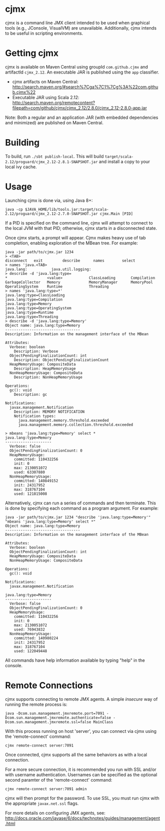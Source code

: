 cjmx
====

cjmx is a command line JMX client intended to be used when graphical tools (e.g., JConsole, VisualVM) are unavailable.  Additionally, cjmx intends to be useful in scripting environments.

Getting cjmx
============

cjmx is available on Maven Central using groupId `com.github.cjmx` and artifactId `cjmx_2.12`.  An executable JAR is published using the `app` classifier.

 - cjmx artifacts on Maven Central: http://search.maven.org/#search%7Cga%7C1%7Cg%3A%22com.github.cjmx%22
 - Executable JAR using Scala 2.12: http://search.maven.org/remotecontent?filepath=com/github/cjmx/cjmx_2.12/2.8.0/cjmx_2.12-2.8.0-app.jar

Note: Both a regular and an application JAR (with embedded dependencies and minimized) are published on Maven Central.

Building
========
To build, run `./sbt publish-local`.  This will build `target/scala-2.12/proguard/cjmx_2.12-2.8.1-SNAPSHOT.jar` and install a copy to your local ivy cache.

Usage
=====

Launching cjmx is done via, using Java 8+:

    java -cp $JAVA_HOME/lib/tools.jar:target/scala-2.12/proguard/cjmx_2.12-2.7.0-SNAPSHOT.jar cjmx.Main [PID]

If a PID is specified on the command line, cjmx will attempt to connect to the local JVM with that PID; otherwise, cjmx starts in a disconnected state.

Once cjmx starts, a prompt will appear.  Cjmx makes heavy use of tab completion, enabling exploration of the MBean tree.  For example:

    java -jar path/to/cjmx.jar 1234
    > <TAB>
    disconnect   exit         describe      names        select
    > names 'java.<TAB>
    java.lang:           java.util.logging:
    > describe -d 'java.lang:type=
    *                  <value>            ClassLoading       Compilation
    GarbageCollector   Memory             MemoryManager      MemoryPool
    OperatingSystem    Runtime            Threading
    > names 'java.lang:type=*'
    java.lang:type=ClassLoading
    java.lang:type=Compilation
    java.lang:type=Memory
    java.lang:type=OperatingSystem
    java.lang:type=Runtime
    java.lang:type=Threading
    > describe -d 'java.lang:type=Memory'
    Object name: java.lang:type=Memory
    ----------------------------------
    Description: Information on the management interface of the MBean

    Attributes:
      Verbose: boolean
        Description: Verbose
      ObjectPendingFinalizationCount: int
        Description: ObjectPendingFinalizationCount
      HeapMemoryUsage: CompositeData
        Description: HeapMemoryUsage
      NonHeapMemoryUsage: CompositeData
        Description: NonHeapMemoryUsage

    Operations:
      gc(): void
        Description: gc

    Notifications:
      javax.management.Notification
        Description: MEMORY NOTIFICATION
        Notification types:
          java.management.memory.threshold.exceeded
          java.management.memory.collection.threshold.exceeded

    > mbeans 'java.lang:type=Memory' select *
    java.lang:type=Memory
    ---------------------
      Verbose: false
      ObjectPendingFinalizationCount: 0
      HeapMemoryUsage:
        committed: 110432256
        init: 0
        max: 2130051072
        used: 63307880
      NonHeapMemoryUsage:
        committed: 140849152
        init: 24317952
        max: 318767104
        used: 121815008

Alternatively, cjmx can run a series of commands and then terminate.  This is done by specifying each command as a program argument.  For example:

    java -jar path/to/cjmx.jar 1234 "describe 'java.lang:type=Memory'" "mbeans 'java.lang:type=Memory' select *"
    Object name: java.lang:type=Memory
    ----------------------------------
    Description: Information on the management interface of the MBean

    Attributes:
      Verbose: boolean
      ObjectPendingFinalizationCount: int
      HeapMemoryUsage: CompositeData
      NonHeapMemoryUsage: CompositeData

    Operations:
      gc(): void

    Notifications:
      javax.management.Notification

    java.lang:type=Memory
    ---------------------
      Verbose: false
      ObjectPendingFinalizationCount: 0
      HeapMemoryUsage:
        committed: 110432256
        init: 0
        max: 2130051072
        used: 76943832
      NonHeapMemoryUsage:
        committed: 140980224
        init: 24317952
        max: 318767104
        used: 122049448

All commands have help information available by typing "help" in the console.

Remote Connections
==================

cjmx supports connecting to remote JMX agents.  A simple _*insecure*_ way of running the remote process is:

    java -Dcom.sun.management.jmxremote.port=7091 -Dcom.sun.management.jmxremote.authenticate=false -Dcom.sun.management.jmxremote.ssl=false MainClass

With this process running on host 'server', you can connect via cjmx using the 'remote-connect' command:

    cjmx remote-connect server:7091

Once connected, cjmx supports all the same behaviors as with a local connection.

For a more secure connection, it is recommended you run with SSL and/or with username authentication.  Usernames can be specified as the optional second paramter of the 'remote-connect' command:

    cjmx remote-connect server:7091 admin

cjmx will then prompt for the password.  To use SSL, you must run cjmx with the appropriate `javax.net.ssl` flags.

For more details on configuring JMX agents, see: http://docs.oracle.com/javase/6/docs/technotes/guides/management/agent.html

